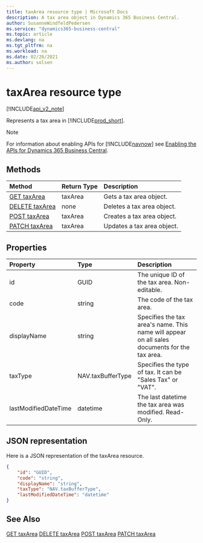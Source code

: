 ```yaml
---
title: taxArea resource type | Microsoft Docs
description: A tax area object in Dynamics 365 Business Central.
author: SusanneWindfeldPedersen
ms.service: "dynamics365-business-central"
ms.topic: article
ms.devlang: na
ms.tgt_pltfrm: na
ms.workload: na
ms.date: 02/26/2021
ms.author: solsen
---
```


# taxArea resource type

[!INCLUDE[api_v2_note](../../../includes/api_v2_note.md)]

<!-- START>DO_NOT_EDIT -->
<!-- IMPORTANT:Do not edit any of the content between here and the END>DO_NOT_EDIT. -->
Represents a tax area in [!INCLUDE[prod_short](../../../includes/prod_short.md)].

> [!NOTE]
> For information about enabling APIs for [!INCLUDE[navnow](../../includes/navnow_md.md)] see [Enabling the APIs for Dynamics 365 Business Central](../enabling-apis-for-dynamics-nav.md).

## Methods

| Method | Return Type|Description |
|:--------------------|:-----------|:-------------------------|
|[GET taxArea](../api/dynamics_taxarea_get.md)|taxArea|Gets a tax area object.|
|[DELETE taxArea](../api/dynamics_taxarea_delete.md)|none|Deletes a tax area object.|
|[POST taxArea](../api/dynamics_taxarea_create.md)|taxArea|Creates a tax area object.|
|[PATCH taxArea](../api/dynamics_taxarea_update.md)|taxArea|Updates a tax area object.|



## Properties

| Property           | Type   |Description     |
|:-------------------|:-------|:---------------|
|id|GUID|The unique ID of the tax area. Non-editable.|
|code|string|The code of the tax area.|
|displayName|string|Specifies the tax area's name. This name will appear on all sales documents for the tax area.|
|taxType|NAV.taxBufferType|Specifies the type of tax. It can be "Sales Tax" or "VAT".|
|lastModifiedDateTime|datetime|The last datetime the tax area was modified. Read-Only.|

## JSON representation

Here is a JSON representation of the taxArea resource.


```json
{
    "id": "GUID",
    "code": "string",
    "displayName": "string",
    "taxType": "NAV.taxBufferType",
    "lastModifiedDateTime": "datetime"
}
```
<!-- IMPORTANT: END>DO_NOT_EDIT -->



## See Also
[GET taxArea](../api/dynamics_taxArea_Get.md)
[DELETE taxArea](../api/dynamics_taxArea_Delete.md)
[POST taxArea](../api/dynamics_taxArea_Create.md)
[PATCH taxArea](../api/dynamics_taxArea_Update.md)
